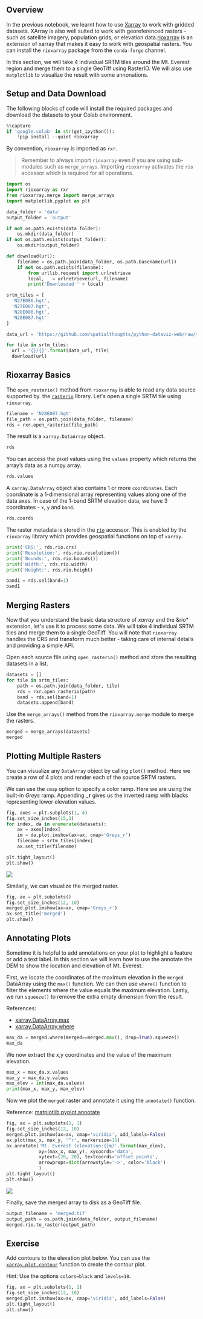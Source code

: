 ## Overview

In the previous notebook, we learnt how to use [Xarray](http://xarray.pydata.org/) to work with gridded datasets. XArray is also well suited to work with georeferenced rasters - such as satellite imagery, population grids, or elevation data.[rioxarray](https://corteva.github.io/rioxarray/stable/index.html) is an extension of xarray that makes it easy to work with geospatial rasters. You can install the `rioxarray` package from the `conda-forge` channel. 

In this section, we will take 4 individual SRTM tiles around the Mt. Everest region and merge them to a single GeoTiff using RasterIO. We will also use `matplotlib` to visualize the result with some annonations.

## Setup and Data Download

The following blocks of code will install the required packages and download the datasets to your Colab environment.


```python
%%capture
if 'google.colab' in str(get_ipython()):
    !pip install --quiet rioxarray
```

By convention, `rioxarray` is imported as `rxr`.

> Remember to always import `rioxarray` even if you are using sub-modules such as `merge_arrays`. Importing `rioxarray` activates the `rio` accessor which is required for all operations.


```python
import os
import rioxarray as rxr
from rioxarray.merge import merge_arrays
import matplotlib.pyplot as plt
```


```python
data_folder = 'data'
output_folder = 'output'

if not os.path.exists(data_folder):
    os.mkdir(data_folder)
if not os.path.exists(output_folder):
    os.mkdir(output_folder)
```


```python
def download(url):
    filename = os.path.join(data_folder, os.path.basename(url))
    if not os.path.exists(filename):
        from urllib.request import urlretrieve
        local, _ = urlretrieve(url, filename)
        print('Downloaded ' + local)

srtm_tiles = [
  'N27E086.hgt',
  'N27E087.hgt',
  'N28E086.hgt',
  'N28E087.hgt'
]

data_url = 'https://github.com/spatialthoughts/python-dataviz-web/raw/main/data/srtm/'

for tile in srtm_tiles:
  url = '{}/{}'.format(data_url, tile)
  download(url)
```

## Rioxarray Basics

The `open_rasterio()` method from `rioxarray` is able to read any data source supported by. the [`rasterio`](https://rasterio.readthedocs.io/en/latest/) library. Let's open a single SRTM tile using `rioxarray`.


```python
filename = 'N28E087.hgt'
file_path = os.path.join(data_folder, filename)
rds = rxr.open_rasterio(file_path)
```

The result is a `xarray.DataArray` object.


```python
rds
```

You can access the pixel values using the `values` property which returns the array’s data as a numpy array.


```python
rds.values
```

A `xarray.DataArray` object also contains 1 or more `coordinates`. Each coordinate is a 1-dimensional array representing values along one of the data axes. In case of the 1-band SRTM elevation data, we have 3 coordinates - `x`, `y` and `band`.


```python
rds.coords
```

The raster metadata is stored in the [`rio`](https://corteva.github.io/rioxarray/stable/rioxarray.html#rioxarray-rio-accessors) accessor. This is enabled by the `rioxarray` library which provides geospatial functions on top of `xarray`. 


```python
print('CRS:', rds.rio.crs)
print('Resolution:', rds.rio.resolution())
print('Bounds:', rds.rio.bounds())
print('Width:', rds.rio.width)
print('Height:', rds.rio.height)
```


```python
band1 = rds.sel(band=1)
band1
```

## Merging Rasters

Now that you understand the basic data structure of *xarray* and the &rio* extension, let's use it to process some data. We will take 4 individual SRTM tiles and merge them to a single GeoTiff. You will note that `rioxarray` handles the CRS and transform much better - taking care of internal details and providing a simple API.

Open each source file using `open_rasterio()` method and store the resulting datasets in a list.


```python
datasets = []
for tile in srtm_tiles:
    path = os.path.join(data_folder, tile)
    rds = rxr.open_rasterio(path)
    band = rds.sel(band=1)
    datasets.append(band)
```

Use the `merge_arrays()` method from the `rioxarray.merge` module to merge the rasters.


```python
merged = merge_arrays(datasets)
merged
```

## Plotting Multiple Rasters

You can visualize any `DataArray` object by calling `plot()` method. Here we create a row of 4 plots and render each of the source SRTM rasters. 

We can use the `cmap` option to specify a color ramp. Here we are using the built-in *Greys* ramp. Appending **_r** gives us the inverted ramp with blacks representing lower elevation values.


```python
fig, axes = plt.subplots(1, 4)
fig.set_size_inches(15,3)
for index, da in enumerate(datasets):
    ax = axes[index]
    im = da.plot.imshow(ax=ax, cmap='Greys_r')
    filename = srtm_tiles[index]
    ax.set_title(filename)

plt.tight_layout()
plt.show()
```


    
![](python-dataviz-output/07_visualizing_rasters_files/07_visualizing_rasters_27_0.png)
    


Similarly, we can visualize the merged raster.


```python
fig, ax = plt.subplots()
fig.set_size_inches(12, 10)
merged.plot.imshow(ax=ax, cmap='Greys_r')
ax.set_title('merged')
plt.show()
```

## Annotating Plots

Sometime it is helpful to add annotations on your plot to highlight a feature or add a text label. In this section we will learn how to use the annotate the DEM to show the location and elevation of Mt. Everest.

First, we locate the coordinates of the maximum elevation in the `merged` DataArray using the `max()` function. We can then use `where()` function to filter the elements where the value equals the maximum elevation. Lastly, we run `squeeze()` to remove the extra empty dimension from the result.

References:

* [xarray.DataArray.max](https://docs.xarray.dev/en/stable/generated/xarray.DataArray.max.html)
* [xarray.DataArray.where](https://docs.xarray.dev/en/stable/generated/xarray.DataArray.where.html)


```python
max_da = merged.where(merged==merged.max(), drop=True).squeeze()
max_da
```

We now extract the x,y coordinates and the value of the maximum elevation.


```python
max_x = max_da.x.values
max_y = max_da.y.values
max_elev = int(max_da.values)
print(max_x, max_y, max_elev)
```

Now we plot the `merged` raster and annotate it using the `annotate()` function. 

Reference: [matplotlib.pyplot.annotate
](https://matplotlib.org/stable/api/_as_gen/matplotlib.pyplot.annotate.html)


```python
fig, ax = plt.subplots(1, 1)
fig.set_size_inches(12, 10)
merged.plot.imshow(ax=ax, cmap='viridis', add_labels=False)
ax.plot(max_x, max_y, '^r', markersize=11)
ax.annotate('Mt. Everest (elevation:{}m)'.format(max_elev),
            xy=(max_x, max_y), xycoords='data',
            xytext=(20, 20), textcoords='offset points',
            arrowprops=dict(arrowstyle='->', color='black')
            )
plt.tight_layout()
plt.show()
```


    
![](python-dataviz-output/07_visualizing_rasters_files/07_visualizing_rasters_36_0.png)
    


Finally, save the merged array to disk as a GeoTiff file.


```python
output_filename = 'merged.tif'
output_path = os.path.join(data_folder, output_filename)
merged.rio.to_raster(output_path)
```

## Exercise

Add contours to the elevation plot below. You can use the [`xarray.plot.contour`](https://docs.xarray.dev/en/stable/generated/xarray.plot.contour.html) function to create the contour plot.

Hint: Use the options `colors=black` and `levels=10`.


```python
fig, ax = plt.subplots(1, 1)
fig.set_size_inches(12, 10)
merged.plot.imshow(ax=ax, cmap='viridis', add_labels=False)
plt.tight_layout()
plt.show()
```
